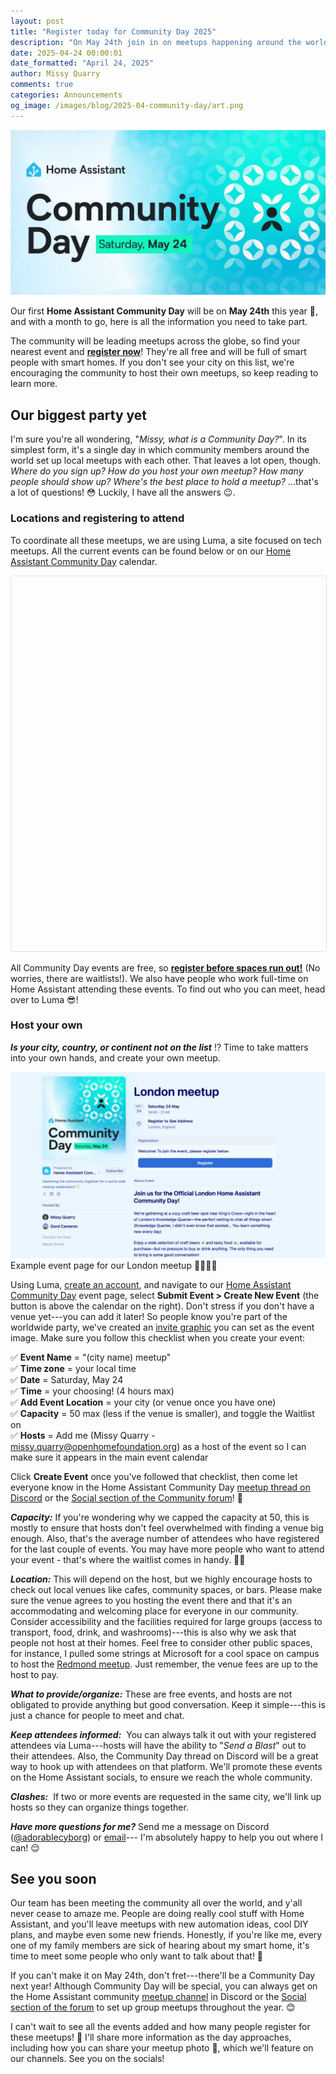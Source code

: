 ```yaml
---
layout: post
title: "Register today for Community Day 2025"
description: "On May 24th join in on meetups happening around the world."
date: 2025-04-24 00:00:01
date_formatted: "April 24, 2025"
author: Missy Quarry
comments: true
categories: Announcements
og_image: /images/blog/2025-04-community-day/art.png
---
```

<img src='/images/blog/2025-04-community-day/art.png' style='border: 0;box-shadow: none;' alt="Community Day - May 24th" style='border: 0;box-shadow: none;'>

Our first **Home Assistant Community Day** will be on **May 24th** this year 🎉, and with a month to go, here is all the information you need to take part.

The community will be leading meetups across the globe, so find your nearest event and **[register now](https://lu.ma/haday2025)**! They're all free and will be full of smart people with smart homes. If you don't see your city on this list, we're encouraging the community to host their own meetups, so keep reading to learn more.

## Our biggest party yet

I'm sure you're all wondering, "*Missy, what is a Community Day?*". In its simplest form, it's a single day in which community members around the world set up local meetups with each other. That leaves a lot open, though. *Where do you sign up? How do you host your own meetup? How many people should show up? Where's the best place to hold a meetup?* ...that's a lot of questions! 😳 Luckily, I have all the answers 😉.

<!--more-->

### Locations and registering to attend

To coordinate all these meetups, we are using Luma, a site focused on tech meetups. All the current events can be found below or on our [Home Assistant Community Day](https://lu.ma/haday2025) calendar.

<iframe
  data-src="https://lu.ma/embed/calendar/cal-QXZXEJrvB3UaI63/events?lt=light"
  width="100%"
  height="600"
  frameborder="0"
  style="border: 1px solid #bfcbda88; border-radius: 4px;"
  allowfullscreen=""
  aria-hidden="false"
  tabindex="0"
></iframe>

All Community Day events are free, so **[register before spaces run out!](https://lu.ma/haday2025)** (No worries, there are waitlists!). We also have people who work full-time on Home Assistant attending these events. To find out who you can meet, head over to Luma 😎!

### Host your own

***Is your city, country, or continent not on the list*** ⁉️ Time to take matters into your own hands, and create your own meetup.

<p class="img"><img src='/images/blog/2025-04-community-day/event.png' alt="Example event"/>Example event page for our London meetup 💂‍♂️🇬🇧</p>

Using Luma, [create an account](https://lu.ma/signin), and navigate to our [Home Assistant Community Day](https://lu.ma/haday2025) event page, select **Submit Event > Create New Event** (the button is above the calendar on the right). Don't stress if you don't have a venue yet---you can add it later! So people know you're part of the worldwide party, we've created an [invite graphic](https://drive.google.com/drive/u/0/folders/1xnAIVvsekX1tmfE60f0qrHOoIFK9Cw_R) you can set as the event image. Make sure you follow this checklist when you create your event:

✅ **Event Name** = "(city name) meetup"\
✅ **Time zone** = your local time\
✅ **Date** = Saturday, May 24\
✅ **Time** = your choosing! (4 hours max)\
✅ **Add Event Location** = your city (or venue once you have one)\
✅ **Capacity** = 50 max (less if the venue is smaller), and toggle the Waitlist on\
✅ **Hosts** = Add me (Missy Quarry - missy.quarry@openhomefoundation.org) as a host of the event so I can make sure it appears in the main event calendar

Click **Create Event** once you've followed that checklist, then come let everyone know in the Home Assistant Community Day [meetup thread on Discord](https://discord.com/channels/330944238910963714/1364989531069091920) or the [Social section of the Community forum](https://community.home-assistant.io/c/social/)! 🎉

***Capacity:*** If you're wondering why we capped the capacity at 50, this is mostly to ensure that hosts don't feel overwhelmed with finding a venue big enough. Also, that's the average number of attendees who have registered for the last couple of events. You may have more people who want to attend your event - that's where the waitlist comes in handy. 👏🏻

***Location:*** This will depend on the host, but we highly encourage hosts to check out local venues like cafes, community spaces, or bars. Please make sure the venue agrees to you hosting the event there and that it's an accommodating and welcoming place for everyone in our community. Consider accessibility and the facilities required for large groups (access to transport, food, drink, and washrooms)---this is also why we ask that people not host at their homes. Feel free to consider other public spaces, for instance, I pulled some strings at Microsoft for a cool space on campus to host the [Redmond meetup](https://lu.ma/qb0hhhkm). Just remember, the venue fees are up to the host to pay.

***What to provide/organize:*** These are free events, and hosts are not obligated to provide anything but good conversation. Keep it simple---this is just a chance for people to meet and chat.

***Keep attendees informed:***  You can always talk it out with your registered attendees via Luma---hosts will have the ability to "*Send a Blast*" out to their attendees. Also, the Community Day thread on Discord will be a great way to hook up with attendees on that platform. We'll promote these events on the Home Assistant socials, to ensure we reach the whole community.

***Clashes:***  If two or more events are requested in the same city, we'll link up hosts so they can organize things together.

***Have more questions for me?*** Send me a message on Discord ([@adorablecyborg](https://discord.com/users/303933403303247872)) or [email](mailto:missy@openhomefoundation.org?subject=Community%20Day%202025)--- I'm absolutely happy to help you out where I can! 😌

## See you soon

Our team has been meeting the community all over the world, and y'all never cease to amaze me. People are doing really cool stuff with Home Assistant, and you'll leave meetups with new automation ideas, cool DIY plans, and maybe even some new friends. Honestly, if you're like me, every one of my family members are sick of hearing about my smart home, it's time to meet some people who only want to talk about that! 🤝

If you can't make it on  May 24th, don't fret---there'll be a Community Day next year! Although Community Day will be special, you can always get on the Home Assistant community [meetup channel](https://discord.com/channels/330944238910963714/1325926382575816725) in Discord or the [Social section of the forum](https://community.home-assistant.io/c/social/) to set up group meetups throughout the year. 😊

I can't wait to see all the events added and how many people register for these meetups! 🤩 I'll share more information as the day approaches, including how you can share your meetup photo 📸, which we'll feature on our channels. See you on the socials!
